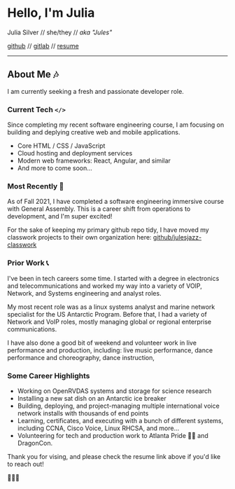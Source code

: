 
# Hello, I'm Julia

Julia Silver // she/they // *aka "Jules"*  

[github](https://github.com/julesjazz/) // [gitlab](https://gitlab.com/julesjazz/) // [resume](https://docs.google.com/document/d/1iA91oAfNkwkAsTC2YwOPPMvsINR_tnbhHY2as2d-9sc/edit?usp=sharing)
<hr/>

## About Me 🎶
I am currently seeking a fresh and passionate developer role.  

### Current Tech `</>`
Since completing my recent software engineering course, I am focusing on building and deplying creative web and mobile applications. 
- Core HTML / CSS / JavaScript 
- Cloud hosting and deployment services
- Modern web frameworks: React, Angular, and similar
- And more to come soon...

### Most Recently 🚢
As of Fall 2021, I have completed a software engineering immersive course with General Assembly. This is a career shift from operations to development, and I'm super excited!  

For the sake of keeping my primary github repo tidy, I have moved my classwork projects to their own organization here: [github/julesjazz-classwork](https://github.com/julesjazz-classwork)

### Prior Work 📞
I've been in tech careers some time. I started with a degree in electronics and telecommunications and worked my way into a variety of VOIP, Network, and Systems engineering and analyst roles.    

My most recent role was as a linux systems analyst and marine network specialist for the US Antarctic Program. Before that, I had a variety of Network and VoIP roles, mostly managing global or regional enterprise communications.  

I have also done a good bit of weekend and volunteer work in live performance and production, including: live music performance, dance performance and choreography, dance instruction, 

### Some Career Highlights
- Working on OpenRVDAS systems and storage for science research
- Installing a new sat dish on an Antarctic ice breaker
- Building, deploying, and project-managing multiple international voice network installs with thousands of end points
- Learning, certificates, and executing with a bunch of different systems, including CCNA, Cisco Voice, Linux RHCSA, and more...
- Volunteering for tech and production work to Atlanta Pride 🏳️‍🌈 and DragonCon.


Thank you for vising, and please check the resume link above if you'd like to reach out!

🙈🙉🙊